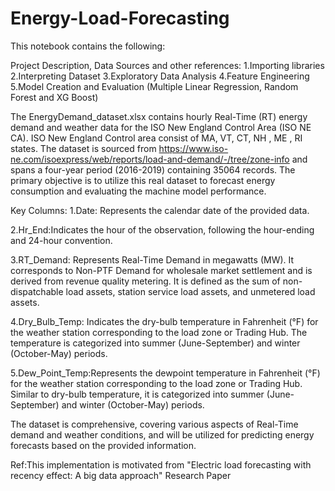 # Energy-Load-Forecasting
This notebook contains the following:

Project Description, Data Sources and other references:
1.Importing libraries
2.Interpreting Dataset
3.Exploratory Data Analysis
4.Feature Engineering
5.Model Creation and Evaluation (Multiple Linear Regression, Random Forest and XG Boost)

The EnergyDemand_dataset.xlsx contains hourly Real-Time (RT) energy demand and weather data for the ISO New England Control Area (ISO NE CA). ISO New England Control area consist of MA, VT, CT, NH , ME , RI states.
The dataset is sourced from https://www.iso-ne.com/isoexpress/web/reports/load-and-demand/-/tree/zone-info and spans a four-year period (2016-2019) containing 35064 records. The primary objective is to utilize this real dataset to forecast energy consumption and evaluating the machine model performance.


Key Columns:
1.Date: Represents the calendar date of the provided data.

2.Hr_End:Indicates the hour of the observation, following the hour-ending and 24-hour convention.

3.RT_Demand: Represents Real-Time Demand in megawatts (MW). It corresponds to Non-PTF Demand for wholesale market settlement and is derived from revenue quality metering. It is defined as the sum of non-dispatchable load assets, station service load assets, and unmetered load assets.

4.Dry_Bulb_Temp: Indicates the dry-bulb temperature in Fahrenheit (°F) for the weather station corresponding to the load zone or Trading Hub. The temperature is categorized into summer (June-September) and winter (October-May) periods.

5.Dew_Point_Temp:Represents the dewpoint temperature in Fahrenheit (°F) for the weather station corresponding to the load zone or Trading Hub. Similar to dry-bulb temperature, it is categorized into summer (June-September) and winter (October-May) periods.

The dataset is comprehensive, covering various aspects of Real-Time demand and weather conditions, and will be utilized for predicting energy forecasts based on the provided information.

Ref:This implementation is motivated from "Electric load forecasting with recency effect: A big data approach" Research Paper
